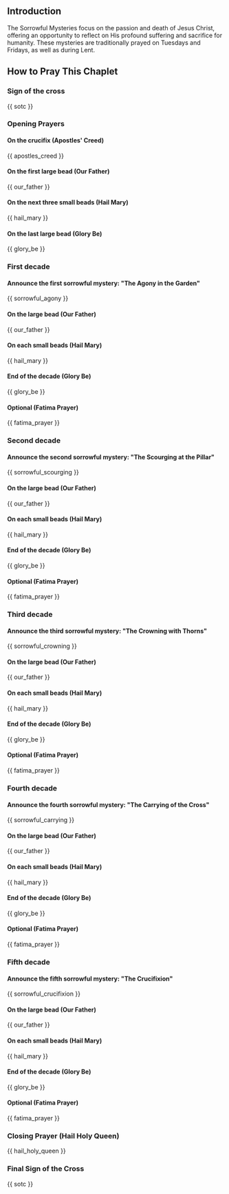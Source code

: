 ## Introduction

The Sorrowful Mysteries focus on the passion and death of Jesus Christ, offering an opportunity to reflect on His profound suffering and sacrifice for humanity. These mysteries are traditionally prayed on Tuesdays and Fridays, as well as during Lent.

## How to Pray This Chaplet

### Sign of the cross

{{ sotc }}

### Opening Prayers

#### On the crucifix (Apostles' Creed)

{{ apostles_creed }}

#### On the first large bead (Our Father)

{{ our_father }}

#### On the next three small beads (Hail Mary)

{{ hail_mary }}

#### On the last large bead (Glory Be)

{{ glory_be }}

### First decade

#### Announce the first sorrowful mystery: "The Agony in the Garden"

{{ sorrowful_agony }}

#### On the large bead (Our Father)
 
{{ our_father }}
 
#### On each small beads (Hail Mary)
 
{{ hail_mary }}
 
#### End of the decade (Glory Be)

{{ glory_be }}

#### Optional (Fatima Prayer)

{{ fatima_prayer }}

### Second decade

#### Announce the second sorrowful mystery: "The Scourging at the Pillar"

{{ sorrowful_scourging }}

#### On the large bead (Our Father)
 
{{ our_father }}
 
#### On each small beads (Hail Mary)
 
{{ hail_mary }}
 
#### End of the decade (Glory Be)

{{ glory_be }}

#### Optional (Fatima Prayer)

{{ fatima_prayer }}

### Third decade

#### Announce the third sorrowful mystery: "The Crowning with Thorns"

{{ sorrowful_crowning }}

#### On the large bead (Our Father)
 
{{ our_father }}
 
#### On each small beads (Hail Mary)
 
{{ hail_mary }}
 
#### End of the decade (Glory Be)

{{ glory_be }}

#### Optional (Fatima Prayer)

{{ fatima_prayer }}

### Fourth decade

#### Announce the fourth sorrowful mystery: "The Carrying of the Cross"

{{ sorrowful_carrying }}

#### On the large bead (Our Father)
 
{{ our_father }}
 
#### On each small beads (Hail Mary)
 
{{ hail_mary }}
 
#### End of the decade (Glory Be)

{{ glory_be }}

#### Optional (Fatima Prayer)

{{ fatima_prayer }}

### Fifth decade

#### Announce the fifth sorrowful mystery: "The Crucifixion"

{{ sorrowful_crucifixion }}

#### On the large bead (Our Father)
 
{{ our_father }}
 
#### On each small beads (Hail Mary)
 
{{ hail_mary }}
 
#### End of the decade (Glory Be)

{{ glory_be }}

#### Optional (Fatima Prayer)

{{ fatima_prayer }}

### Closing Prayer (Hail Holy Queen)

{{ hail_holy_queen }}

### Final Sign of the Cross

{{ sotc }}

